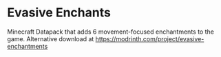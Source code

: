 # Evasive Enchants
Minecraft Datapack that adds 6 movement-focused enchantments to the game.
Alternative download at https://modrinth.com/project/evasive-enchantments
